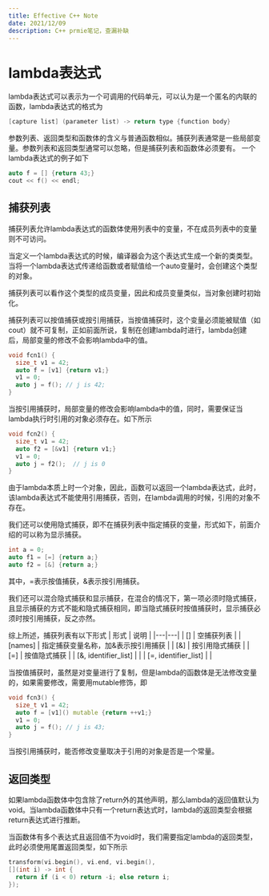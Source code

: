 ```yaml
---
title: Effective C++ Note
date: 2021/12/09
description: C++ prmie笔记，查漏补缺
---
```


# lambda表达式
lambda表达式可以表示为一个可调用的代码单元，可以认为是一个匿名的内联的函数，lambda表达式的格式为
```cpp
[capture list] (parameter list) -> return type {function body}
```
参数列表、返回类型和函数体的含义与普通函数相似。捕获列表通常是一些局部变量。参数列表和返回类型通常可以忽略，但是捕获列表和函数体必须要有。
一个lambda表达式的例子如下
```cpp
auto f = [] {return 43;}
cout << f() << endl;
```

## 捕获列表
捕获列表允许lambda表达式的函数体使用列表中的变量，不在成员列表中的变量则不可访问。

当定义一个lambda表达式的时候，编译器会为这个表达式生成一个新的类类型。当将一个lambda表达式传递给函数或者赋值给一个auto变量时，会创建这个类型的对象。

捕获列表可以看作这个类型的成员变量，因此和成员变量类似，当对象创建时初始化。

捕获列表可以按值捕获或按引用捕获，当按值捕获时，这个变量必须能被赋值（如cout）就不可复制，正如前面所说，复制在创建lambda时进行，lambda创建后，局部变量的修改不会影响lambda中的值。
```cpp
void fcn1() {
  size_t v1 = 42;
  auto f = [v1] {return v1;}
  v1 = 0;
  auto j = f(); // j is 42;
}
```

当按引用捕获时，局部变量的修改会影响lambda中的值，同时，需要保证当lambda执行时引用的对象必须存在。如下所示
```cpp
void fcn2() {
  size_t v1 = 42;
  auto f2 = [&v1] {return v1;}
  v1 = 0;
  auto j = f2();  // j is 0
}
```

由于lambda本质上时一个对象，因此，函数可以返回一个lambda表达式，此时，该lambda表达式不能使用引用捕获，否则，在lambda调用的时候，引用的对象不存在。

我们还可以使用隐式捕获，即不在捕获列表中指定捕获的变量，形式如下，前面介绍的可以称为显示捕获。
```cpp
int a = 0;
auto f1 = [=] {return a;}
auto f2 = [&] {return a;}
```
其中，=表示按值捕获，&表示按引用捕获。

我们还可以混合隐式捕获和显示捕获，在混合的情况下，第一项必须时隐式捕获，且显示捕获的方式不能和隐式捕获相同，即当隐式捕获时按值捕获时，显示捕获必须时按引用捕获，反之亦然。

综上所述，捕获列表有以下形式
| 形式 | 说明 |
|---|---|
| [] | 空捕获列表 |
| [names] | 指定捕获变量名称，加&表示按引用捕获 |
| [&] | 按引用隐式捕获 |
| [=] | 按值隐式捕获 | 
| [&, identifier_list] | |
| [=, identifier_list] | |

当按值捕获时，虽然是对变量进行了复制，但是lambda的函数体是无法修改变量的，如果需要修改，需要用mutable修饰，即
```cpp
void fcn3() {
  size_t v1 = 42;
  auto f = [v1]() mutable {return ++v1;}
  v1 = 0;
  auto j = f(); // j is 43;
}
```
当按引用捕获时，能否修改变量取决于引用的对象是否是一个常量。

## 返回类型
如果lambda函数体中包含除了return外的其他声明，那么lambda的返回值默认为void。当lambda函数体中只有一个return表达式时，lambda的返回类型会根据return表达式进行推断。

当函数体有多个表达式且返回值不为void时，我们需要指定lambda的返回类型，此时必须使用尾置返回类型，如下所示
```cpp
transform(vi.begin(), vi.end, vi.begin(), 
[](int i) -> int {
  return if (i < 0) return -i; else return i;
});
```

